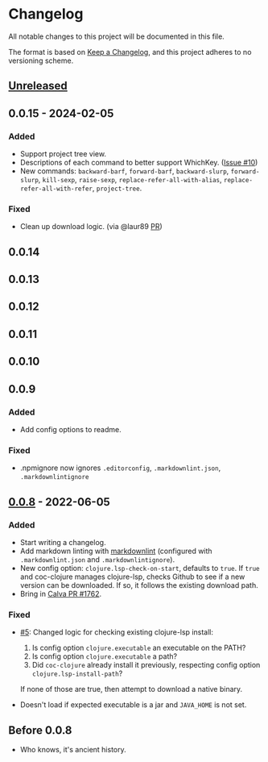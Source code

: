# Changelog

All notable changes to this project will be documented in this file.

The format is based on [Keep a Changelog], and
this project adheres to no versioning scheme.

[Keep a Changelog]: https://keepachangelog.com/en/1.0.0/

## [Unreleased]

## 0.0.15 - 2024-02-05

### Added
- Support project tree view.
- Descriptions of each command to better support WhichKey. ([Issue #10][coc-clojure
    issue #10])
- New commands: `backward-barf`, `forward-barf`, `backward-slurp`, `forward-slurp`,
    `kill-sexp`, `raise-sexp`, `replace-refer-all-with-alias`,
    `replace-refer-all-with-refer`, `project-tree`.

[coc-clojure issue #10]: https://github.com/NoahTheDuke/coc-clojure/issues/10

### Fixed
- Clean up download logic. (via @laur89 [PR][coc-clojure PR #13])

[coc-clojure PR #13]: https://github.com/NoahTheDuke/coc-clojure/pull/13

## 0.0.14

## 0.0.13

## 0.0.12

## 0.0.11

## 0.0.10

## 0.0.9

### Added
- Add config options to readme.

### Fixed
- .npmignore now ignores `.editorconfig`, `.markdownlint.json`, `.markdownlintignore`

## [0.0.8] - 2022-06-05

### Added
- Start writing a changelog.
- Add markdown linting with [markdownlint] (configured with `.markdownlint.json` and
    `.markdownlintignore`).
- New config option: `clojure.lsp-check-on-start`, defaults to `true`.
    If `true` and coc-clojure manages clojure-lsp, checks Github to see if a new version
    can be downloaded. If so, it follows the existing download path.
- Bring in [Calva PR #1762].

[markdownlint]: https://github.com/DavidAnson/markdownlint
[Calva PR #1762]: https://github.com/BetterThanTomorrow/calva/pull/1762

### Fixed
- [#5]: Changed logic for checking existing clojure-lsp install:
    1. Is config option `clojure.executable` an executable on the PATH?
    2. Is config option `clojure.executable` a path?
    3. Did `coc-clojure` already install it previously, respecting config option
       `clojure.lsp-install-path`?

    If none of those are true, then attempt to download a native binary.
- Doesn't load if expected executable is a jar and `JAVA_HOME` is not set.

[#5]: https://github.com/NoahTheDuke/coc-clojure/issues/5

## Before 0.0.8
- Who knows, it's ancient history.

[Unreleased]: https://github.com/NoahTheDuke/coc-clojure/compare/v0.0.8...HEAD
[0.0.8]: https://github.com/NoahTheDuke/coc-clojure/compare/v0.0.7...v0.0.8
